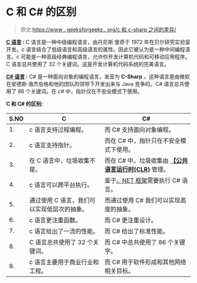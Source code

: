 # C 和 C# 的区别

> 原文:[https://www . geeksforgeeks . org/c 和 c-sharp 之间的差异/](https://www.geeksforgeeks.org/difference-between-c-and-c-sharp/)

**[C 语言](https://www.geeksforgeeks.org/c-programming-language/) :**
C 语言是一种中级编程语言，由丹尼斯·里奇于 1972 年在贝尔研究实验室开发。c 语言结合了低级语言和高级语言的属性。因此它被认为是一种中间编程语言。c 可能是一种高级经典编程语言，允许你开发计算机代码和可移动应用程序。C 语言总共使用了 32 个关键词。这是开发计算机代码系统的完美语言。

**[C# 语言](https://www.geeksforgeeks.org/csharp-programming-language/) :**
C# 是一种面向对象的编程语言，发音为 **C-Sharp** 。这种语言是由微软在安德斯·海杰伯格和他的团队的领导下开发出来与 Java 竞争的。C# 语言总共使用了 86 个关键词。在 c# 中，指针仅在不安全模式下使用。

**C 和 C# 的区别:**

<center>

| S.NO | C | C# |
| --- | --- | --- |
| 1. | c 语言支持过程编程。 | 而 C# 支持面向对象编程。 |
| 2. | c 语言支持指针。 | 而在 C# 中，指针只在不安全模式下使用。 |
| 3. | 在 C 语言中，垃圾收集不是。 | 而在 C# 中，垃圾收集由 **[【公共语言运行时(CLR)](https://www.geeksforgeeks.org/common-language-runtime-clr-in-c-sharp/)** 管理。 |
| 4. | c 语言可以跨平台执行。 | 鉴于[。NET 框架](https://www.geeksforgeeks.org/introduction-to-net-framework/)需要执行 C# 语言。 |
| 5. | 通过使用 C 语言，我们可以实现低层次的抽象。 | 而通过使用 C# 我们可以实现高度的抽象。 |
| 6. | c 语言更注重函数。 | 而 C# 更注重设计。 |
| 7. | c 语言给出了一流的性能。 | 而 C# 给出了标准性能。 |
| 8. | C 语言总共使用了 32 个关键词。 | 而 C# 中总共使用了 86 个关键字。 |
| 9. | c 语言主要用于商业行业和工程。 | 而 C# 用于软件形成和其他网络相关目标。 |

</center>